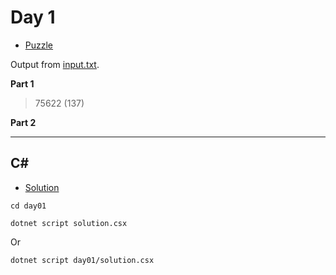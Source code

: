# Day 1

- [Puzzle](PUZZLE.md)

Output from [input.txt](input.txt).
<!-- Output from [input.txt](day01/input.txt). -->

**Part 1**

> 75622 (137)

**Part 2**

> 

---

## C#

- [Solution](solution.csx)

`cd day01`

`dotnet script solution.csx`

Or

`dotnet script day01/solution.csx`
